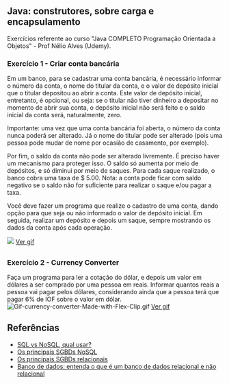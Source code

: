 
## Java: construtores, sobre carga e encapsulamento

Exercícios referente ao curso "Java COMPLETO Programação Orientada a Objetos" - Prof Nélio Alves (Udemy).

### Exercício 1 - Criar conta bancária

Em um banco, para se cadastrar uma conta bancária, é necessário informar o número da conta, o nome do
titular da conta, e o valor de depósito inicial que o titular depositou ao abrir a conta. Este valor de depósito
inicial, entretanto, é opcional, ou seja: se o titular não tiver dinheiro a depositar no momento de abrir sua
conta, o depósito inicial não será feito e o saldo inicial da conta será, naturalmente, zero.

Importante: uma vez que uma conta bancária foi aberta, o número da conta nunca poderá ser alterado. Já
o nome do titular pode ser alterado (pois uma pessoa pode mudar de nome por ocasião de casamento, por
exemplo).

Por fim, o saldo da conta não pode ser alterado livremente. É preciso haver um mecanismo para proteger
isso. O saldo só aumenta por meio de depósitos, e só diminui por meio de saques. Para cada saque
realizado, o banco cobra uma taxa de $ 5.00. Nota: a conta pode ficar com saldo negativo se o saldo não for
suficiente para realizar o saque e/ou pagar a taxa.

Você deve fazer um programa que realize o cadastro de uma conta, dando opção para que seja ou não
informado o valor de depósito inicial. Em seguida, realizar um depósito e depois um saque, sempre
mostrando os dados da conta após cada operação.


![](https://i.postimg.cc/Sx4Nw55P/Gif-criar-conta-bancaria-Made-with-Flex-Clip.gif)
[Ver gif](https://i.postimg.cc/Sx4Nw55P/Gif-criar-conta-bancaria-Made-with-Flex-Clip.gif)

 
 ##

### Exercício 2 - Currency Converter


Faça um programa para ler a cotação do dólar, e depois um valor em dólares a ser comprado por
uma pessoa em reais. Informar quantos reais a pessoa vai pagar pelos dólares, considerando ainda
que a pessoa terá que pagar 6% de IOF sobre o valor em dólar.
![Gif-currency-converter-Made-with-Flex-Clip.gif](https://i.postimg.cc/QNw3TcY8/Gif-currency-converter-Made-with-Flex-Clip.gif)
[Ver gif](https://i.postimg.cc/QNw3TcY8/Gif-currency-converter-Made-with-Flex-Clip.gif)
    
## Referências

 - [SQL vs NoSQL, qual usar?](https://www.treinaweb.com.br/blog/sql-vs-nosql-qual-usar)
 - [Os principais SGBDs NoSQL](https://www.treinaweb.com.br/blog/os-principais-sgbds-nosql/)
 - [Os principais SGBDs relacionais](https://bulldogjob.com/news/449-how-to-write-a-good-readme-for-your-github-project)
 - [Banco de dados: entenda o que é um banco de dados relacional e não relacional](https://www.digitalhouse.com/br/blog/banco-de-dados-relacional-e-nao-relacional/)


